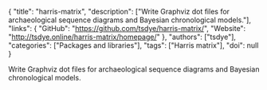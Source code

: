 {
  "title": "harris-matrix",
  "description": ["Write Graphviz dot files for archaeological sequence diagrams and Bayesian chronological models."],
  "links": {
    "GitHub": "https://github.com/tsdye/harris-matrix/",
    "Website": "http://tsdye.online/harris-matrix/homepage/"
  },
  "authors": ["tsdye"],
  "categories": ["Packages and libraries"],
  "tags": ["Harris matrix"],
  "doi": null
}

<!-- Generated by csv2md.R – do not edit by hand -->

Write Graphviz dot files for archaeological sequence diagrams and Bayesian chronological models.